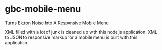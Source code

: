 # gbc-mobile-menu
Turns Ektron Noise Into A Responsive Mobile Menu


XML filled with a lot of junk is cleaned up with this node.js application. XML to JSON to responsive markup for a mobile menu
is built with this application.

